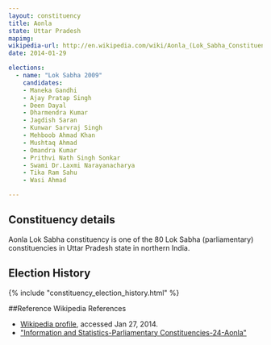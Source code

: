 ```yaml
---
layout: constituency
title: Aonla
state: Uttar Pradesh
mapimg: 
wikipedia-url: http://en.wikipedia.com/wiki/Aonla_(Lok_Sabha_Constituency)
date: 2014-01-29

elections: 
  - name: "Lok Sabha 2009"
    candidates: 
    - Maneka Gandhi 
    - Ajay Pratap Singh 
    - Deen Dayal 
    - Dharmendra Kumar 
    - Jagdish Saran 
    - Kunwar Sarvraj Singh 
    - Mehboob Ahmad Khan 
    - Mushtaq Ahmad 
    - Omandra Kumar 
    - Prithvi Nath Singh Sonkar 
    - Swami Dr.Laxmi Narayanacharya 
    - Tika Ram Sahu 
    - Wasi Ahmad 

---
```

## Constituency details
Aonla Lok Sabha constituency is one of the 80 Lok Sabha (parliamentary) constituencies in Uttar Pradesh state in northern India.




## Election History
{% include "constituency_election_history.html" %}

##Reference
Wikipedia References
- [Wikipedia profile]({{page.profile.wikipedia}}), accessed Jan 27, 2014.
- ["Information and Statistics-Parliamentary Constituencies-24-Aonla"][wiki1]

[wiki1]: http://ceouttarpradesh.nic.in/024_PC_Statistics_English.aspx
